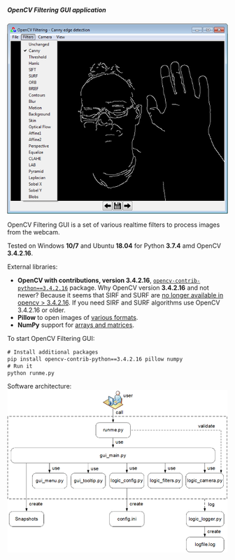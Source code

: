 ##### OpenCV Filtering GUI application

![OpenCV Filtering GUI](data/2019.09.29-opencv-filtering-gui.png)

OpenCV Filtering GUI is a set of various realtime filters
to process images from the webcam.

Tested on Windows **10/7** and Ubuntu **18.04** for Python **3.7.4** amd OpenCV **3.4.2.16**.

External libraries:
   * **OpenCV with contributions, version 3.4.2.16**, [`opencv-contrib-python==3.4.2.16`](https://pypi.org/project/opencv-contrib-python) package.
     Why OpenCV version **3.4.2.16** and not newer? Because it seems that SIRF and SURF are
     [no longer available in opencv > 3.4.2.16](https://github.com/DynaSlum/satsense/issues/13).
     If you need SIRF and SURF algorithms use OpenCV 3.4.2.16 or older.
   * **Pillow** to open images of [various formats](https://pillow.readthedocs.io/en/stable/handbook/image-file-formats.html).
   * **NumPy** support for [arrays and matrices](https://numpy.org/).

To start OpenCV Filtering GUI:
```shell script
# Install additional packages
pip install opencv-contrib-python==3.4.2.16 pillow numpy
# Run it
python runme.py
```

Software architecture:
![Software architecture](data/2019.09.29-opencv-filtering-architecture.png)
